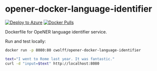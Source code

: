 # opener-docker-language-identifier

[![Deploy to Azure](https://azuredeploy.net/deploybutton.svg)](https://azuredeploy.net/)
[![Docker Pulls](https://img.shields.io/docker/pulls/cwolff/opener-docker-language-identifier.svg)](https://hub.docker.com/r/cwolff/opener-docker-language-identifier/)

Dockerfile for OpeNER language identifier service.

Run and test locally:

```bash
docker run -p 8080:80 cwolff/opener-docker-language-identifier

text="I went to Rome last year. It was fantastic."
curl -d "input=$text" http://localhost:8080
```
